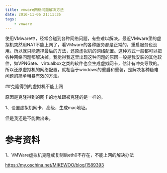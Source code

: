 ```yaml
---
title: vmware网络问题解决方法
date: 2016-11-06 21:11:35
tags:
	- vmware
---
```



使用VMware中，经常会碰到各种网络问题，有些难以解决。最近VMware里的虚拟机突然用NAT不能上网了，看VMware的各种服务都是正常的，重启服务也没用。所以就只能选择最后的方法，还原虚拟机的网络配置。这种方式一般都可以把各种网络问题都解决掉。我觉得我这里出现这种问题的原因一般是我安装的其他软件，如VPNGate、virtualbox之类的软件也会生成虚拟网卡，估计有冲突导致的。所以还原虚拟机的网络配置，就相当于windows的重启和重装，是解决各种疑难问题的简单粗暴有效的方法。

##克隆得到的虚拟机不能上网

原因是克隆得到的网卡的地址跟被克隆的是一样的。

1、设置虚拟机网卡，高级，生成mac地址。

但是我还是不能做出来。



# 参考资料

1、VMWare虚拟机克隆或复制后eth0不存在，不能上网的解决办法

https://my.oschina.net/MIKEWOO/blog/1589393